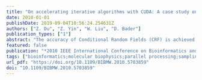 ```yaml
---
title: "On accelerating iterative algorithms with CUDA: A case study on Conditional Random Fields training algorithm for biological sequence alignment"
date: 2010-01-01
publishDate: 2019-09-04T10:56:24.254631Z
authors: ["Z. Du", "Z. Yin", "W. Liu", "D. Bader"]
publication_types: ["1"]
abstract: "The accuracy of Conditional Random Fields (CRF) is achieved at the cost of huge amount of computation to train model. In this paper we designed the parallelized algorithm for the Gradient Ascent based CRF training methods for biological sequence alignment. Our contribution is mainly on two aspects: 1) We flexibly parallelized the different iterative computation patterns, and the according optimization methods are presented. 2) As for the Gibbs Sampling based training method, we designed a way to automatically predict the iteration round, so that the parallel algorithm could be run in a more efficient manner. In the experiment, these parallel algorithms achieved valuable accelerations comparing to the serial version."
featured: false
publication: "*2010 IEEE International Conference on Bioinformatics and Biomedicine Workshops (BIBMW)*"
tags: ["bioinformatics;molecular biophysics;parallel processing;sampling methods;accelerating iterative algorithms;CUDA;GPGPU"]
url_pdf: "https://doi.org/10.1109/BIBMW.2010.5703859"
doi: "10.1109/BIBMW.2010.5703859"
---
```


